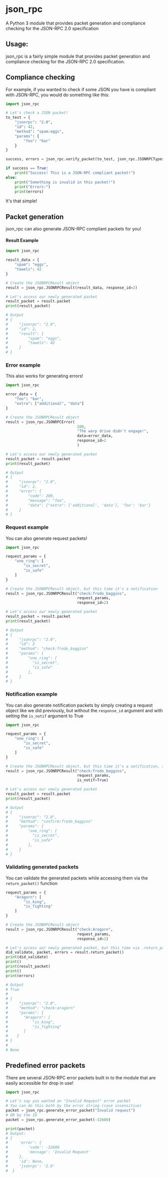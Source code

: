 # json_rpc
A Python 3 module that provides packet generation and compliance checking for the JSON-RPC 2.0 specification

## Usage:

json_rpc is a fairly simple module that provides packet generation and compliance checking for the JSON-RPC 2.0 specification.

## Compliance checking

For example, if you wanted to check if some JSON you have is compliant with JSON-RPC, you would do something like this:

```python
import json_rpc

# Let's check a JSON packet!
to_test = {
    "jsonrpc": "2.0",
    "id": 42,
    "method": "spam:eggs",
    "params": {
        "foo": "bar"
    }
}

success, errors = json_rpc.verify_packet(to_test, json_rpc.JSONRPCTypes.REQUEST)

if success == True:
    print("Success! This is a JSON-RPC compliant packet!")
else:
    print("Something is invalid in this packet!")
    print("Errors:")
    print(errors)
```

It's that simple!

## Packet generation

json_rpc can also generate JSON-RPC compliant packets for you!

#### Result Example

```python
import json_rpc

result_data = {
    "spam": "eggs",
    "towels": 42
}

# Create the JSONRPCResult object
result = json_rpc.JSONRPCResult(result_data, response_id=2)

# Let's access our newly generated packet
result_packet = result.packet
print(result_packet)

# Output
# {
#     "jsonrpc": "2.0",
#     "id": 2,
#     "result": {
#         "spam": "eggs",
#         "towels": 42
#     }
# }
```

### Error example

This also works for generating errors!

```python
import json_rpc

error_data = {
    "foo": "bar",
    "extra": ["additional", "data"]
}

# Create the JSONRPCResult object
result = json_rpc.JSONRPCError(
                                200,
                                "The warp drive didn't engage!",
                                data=error_data,
                                response_id=2
                                )

# Let's access our newly generated packet
result_packet = result.packet
print(result_packet)

# Output
# {
#     "jsonrpc": "2.0",
#     "id": 2,
#     "error": {
#         "code": 200,
#         "message": "foo",
#         "data": {"extra": ['additional', 'data'], 'foo': 'bar'}
#     }
# }
```

### Request example

You can also generate request packets!

```python
import json_rpc

request_params = {
    "one_ring": [
        "is_secret",
        "is_safe"
    ]
}

# Create the JSONRPCResult object, but this time it's a notification
result = json_rpc.JSONRPCResult("check:frodo_baggins",
                                request_params,
                                response_id=2)

# Let's access our newly generated packet
result_packet = result.packet
print(result_packet)

# Output
# {
#     "jsonrpc": "2.0",
#     "id": 2
#     "method": "check:frodo_baggins"
#     "params": {
#         "one_ring": [
#           "is_secret",
#           "is_safe"
#         ],
#     }
# }
```

### Notification example

You can also generate notification packets by simply creating a request object like we did previously, but without the `response_id` argument and with setting the `is_notif` argument to True

```python
import json_rpc

request_params = {
    "one_ring": [
        "is_secret",
        "is_safe"
    ]
}

# Create the JSONRPCResult object, but this time it's a notification, so set is_notif to True
result = json_rpc.JSONRPCResult("check:frodo_baggins",
                                request_params,
                                is_notif=True)

# Let's access our newly generated packet
result_packet = result.packet
print(result_packet)

# Output
# {
#     "jsonrpc": "2.0",
#     "method": "confirm:frodo_baggins"
#     "params": {
#         "one_ring": [
#           "is_secret",
#           "is_safe"
#         ],
#     }
# }
```

### Validating generated packets

You can validate the generated packets while accessing them via the `return_packet()` function

```python
request_params = {
    "Aragorn": [
        "is_king",
        "is_fighting"
    ]
}

# Create the JSONRPCResult object
result = json_rpc.JSONRPCResult("check:Aragorn",
                                request_params,
                                response_id=2)

# Let's access our newly generated packet, but this time via .return_packet()
did_validate, packet, errors = result.return_packet()
print(did_validate)
print()
print(result_packet)
print()
print(errors)

# Output
# True
#
# {
#     "jsonrpc": "2.0",
#     "method": "check:aragorn"
#     "params": {
#       "Aragorn": [
#           "is_king",
#           "is_fighting"
#       ]
#    }
# }
#
# None
```

## Predefined error packets

There are several JSON-RPC error packets built in to the module that are easily accessible for drop in use!

```python
import json_rpc

# Let's say you wanted an "Invalid Request" error packet
# You can do this both by the error string (case insensitive)
packet = json_rpc.generate_error_packet("Invalid request")
# OR by the ID
packet = json_rpc.generate_error_packet(-32600)

print(packet)
# Output:
# {
#     'error': {
#         'code': -32600
#         'message': 'Invalid Request'
#     },
#     'id': None,
#     'jsonrpc': '2.0'
#  }
```
